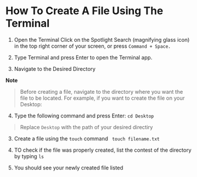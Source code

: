 # How To Create  A File Using The Terminal 

1. Open the Terminal
Click on the Spotlight Search (magnifying glass icon) in the top right corner of your screen, or press ```Command + Space.```

2. Type Terminal and press Enter to open the Terminal app.

3. Navigate to the Desired Directory

**Note**
>Before creating a file, navigate to the directory where you want the file to be located. For example, if you want to create the file on your Desktop:

4. Type the following command and press Enter: ```cd Desktop```

>Replace ```Desktop``` with the path of your desired directiry 

3. Create a file using the ```touch``` command ``` touch filename.txt```

4. TO check if the file was properly created, list the contest of the directory by typing ``ls``

5. You should see your newly created file listed 
